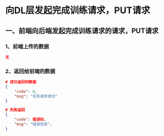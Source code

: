 #  向DL层发起完成训练请求，PUT请求



[url]: 192.168.186.128:8000/training/trains/completetrain/2018072122655062968	"最后的数字是task_id"



## 一、前端向后端发起完成训练请求的请求，PUT请求

### 1、前端上传的数据

```json
无
```


### 2、返回给前端的数据

```json
# 成功返回的数据
{
    "code": 0,
    "msg": "任务请求成功"
}

# 失败返回
{
    "code": 错误码,
    "msg": "错误信息",
}
```
